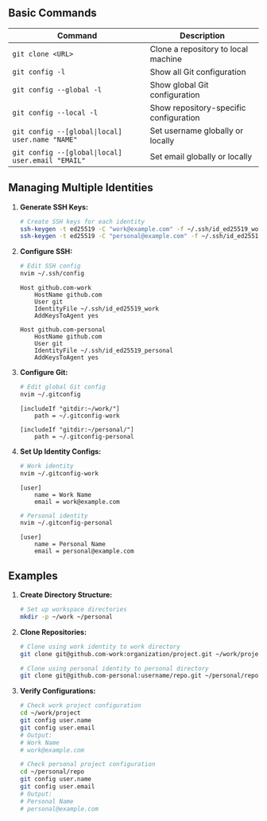 ## Basic Commands

| Command | Description |
|---------|-------------|
| `git clone <URL>` | Clone a repository to local machine |
| `git config -l` | Show all Git configuration |
| `git config --global -l` | Show global Git configuration |
| `git config --local -l` | Show repository-specific configuration |
| `git config --[global\|local] user.name "NAME"` | Set username globally or locally |
| `git config --[global\|local] user.email "EMAIL"` | Set email globally or locally |

## Managing Multiple Identities

1. **Generate SSH Keys:**
   ```sh
   # Create SSH keys for each identity
   ssh-keygen -t ed25519 -C "work@example.com" -f ~/.ssh/id_ed25519_work
   ssh-keygen -t ed25519 -C "personal@example.com" -f ~/.ssh/id_ed25519_personal
   ```

2. **Configure SSH:**
   ```sh
   # Edit SSH config
   nvim ~/.ssh/config
   ```
   ```
   Host github.com-work
       HostName github.com
       User git
       IdentityFile ~/.ssh/id_ed25519_work
       AddKeysToAgent yes

   Host github.com-personal
       HostName github.com
       User git
       IdentityFile ~/.ssh/id_ed25519_personal
       AddKeysToAgent yes
   ```

3. **Configure Git:**
   ```sh
   # Edit global Git config
   nvim ~/.gitconfig
   ```
   ```
   [includeIf "gitdir:~/work/"]
       path = ~/.gitconfig-work

   [includeIf "gitdir:~/personal/"]
       path = ~/.gitconfig-personal
   ```

4. **Set Up Identity Configs:**
   ```sh
   # Work identity
   nvim ~/.gitconfig-work
   ```
   ```
   [user]
       name = Work Name
       email = work@example.com
   ```

   ```sh
   # Personal identity
   nvim ~/.gitconfig-personal
   ```
   ```
   [user]
       name = Personal Name
       email = personal@example.com
   ```

## Examples

1. **Create Directory Structure:**
   ```sh
   # Set up workspace directories
   mkdir -p ~/work ~/personal
   ```

2. **Clone Repositories:**
   ```sh
   # Clone using work identity to work directory
   git clone git@github.com-work:organization/project.git ~/work/project

   # Clone using personal identity to personal directory
   git clone git@github.com-personal:username/repo.git ~/personal/repo
   ```

3. **Verify Configurations:**
   ```sh
   # Check work project configuration
   cd ~/work/project
   git config user.name
   git config user.email
   # Output:
   # Work Name
   # work@example.com

   # Check personal project configuration
   cd ~/personal/repo
   git config user.name
   git config user.email
   # Output:
   # Personal Name
   # personal@example.com
   ```

